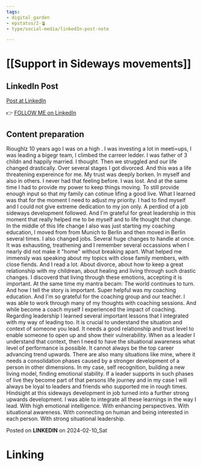 ```yaml
---
tags: 
- digital_garden
- epstatus/2-🪴
- type/social-media/linkedIn-post-note

---
```

# [[Support in Sideways movements]]
## LinkedIn Post
[Post at LinkedIn]()
  

👉 [FOLLOW ME on LinkedIn](https://www.linkedin.com/comm/mynetwork/discovery-see-all?usecase=PEOPLE_FOLLOWS&followMember=sebastiankamilli)

## Content preparation
Rioughlz 10 years ago I was on a high . I was investing a lot in meeti=ups, I was leading a bigegr team, I climbed the carreer ledder. I was father of 3 childn and happily married. I thought. Then we struggled and our life changed drastically. Over several stages I got divorced. And this was a life threatening expereince for me. My trust was deeply borken. In myself and also in others. I never had that feeling before. I was lost. And at the same time I had to provide my power to keep things moving. To still provide enough input so that my family can cotinue lifing a good live.
What I learned was that for the moment I need to adjust my priority. I had to find myself and I could not give extreme dedication to my jon only. A perdiod of a job sideways development followed. 
And I'm grateful for great leadership in this moment that really helped me to be myself and to life thought that change. In the middle of this life change I also was just starting my coaching education, I moved from from Munich to Berlin and then moved in Berlin several times. I also changed jobs. Several huge changes to handle at once. It was exhausting, treathening and I remember several occassions when I nearly did not make it "home" without breaking apart. What helped me immensly was speaking about my topics with close family members, with close fiends. And I read a lot. About divorce, about how to keep a great relationship with my childrean, about healing and living through such drastic changes. I discoverd that living through these emotions, accepting it is important. At the same time my mantra becam: The world  continues to turn. And how I tell the story is important. 
Super helpful was my coaching education. And I'm so grateful for the coaching group and our teacher. I was able to work through many of my thoughts with coaching sessions. And while become a coach myself I experienced the impact of coaching. 
Regarding leadership I learned several important lessons that I integrated with my way of leading too. It is crucial to understand the situation and context of someone you lead. It needs a good relationship and trust level to enable someone to open up and show their vulnerability. When as a leader I understand that context, then I need to have the situational awareness what level of performance is possible. It cannot always be the top career advancing trend upwards. There are also many situations like mine, where it needs a consolidation phases caused by a stronger development of a person in other dimensions. In my case, self recognition, building a new living model, finding emotional stability. If a leader supports in such phases of live they become part of that persons life journey and in my case I will always be loyal to leaders and friends who supported me in rough times. Hindsight at this sideways development in job turned into a further strong upwards development. I was able to integrate all these learnings in the way I lead. With high emotional intelligence. With enhancing perspectives. With situational awareness. With connecting on human and being interested in each person. With strong situational leadership. 


Posted on **LINKEDIN** on 2024-02-10_Sat
# Linking